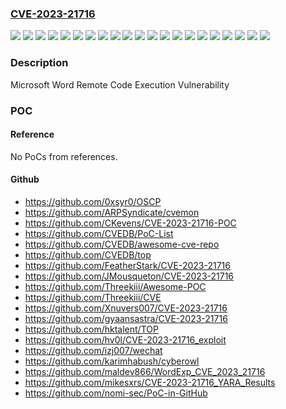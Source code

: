 ### [CVE-2023-21716](https://cve.mitre.org/cgi-bin/cvename.cgi?name=CVE-2023-21716)
![](https://img.shields.io/static/v1?label=Product&message=Microsoft%20365%20Apps%20for%20Enterprise&color=blue)
![](https://img.shields.io/static/v1?label=Product&message=Microsoft%20Office%20Online%20Server&color=blue)
![](https://img.shields.io/static/v1?label=Product&message=Microsoft%20Office%20Web%20Apps%20Server&color=blue)
![](https://img.shields.io/static/v1?label=Product&message=Microsoft%20Office&color=blue)
![](https://img.shields.io/static/v1?label=Product&message=Microsoft%20SharePoint%20Enterprise%20Server%202013%20Service%20Pack%201&color=blue)
![](https://img.shields.io/static/v1?label=Product&message=Microsoft%20SharePoint%20Enterprise%20Server%202016&color=blue)
![](https://img.shields.io/static/v1?label=Product&message=Microsoft%20SharePoint%20Foundation%202013%20Service%20Pack%201&color=blue)
![](https://img.shields.io/static/v1?label=Product&message=Microsoft%20SharePoint%20Server%202019&color=blue)
![](https://img.shields.io/static/v1?label=Product&message=Microsoft%20SharePoint%20Server%20Subscription%20Edition&color=blue)
![](https://img.shields.io/static/v1?label=Product&message=Microsoft%20Word&color=blue)
![](https://img.shields.io/static/v1?label=Product&message=SharePoint%20Server%20Subscription%20Edition%20Language%20Pack&color=blue)
![](https://img.shields.io/static/v1?label=Version&message=15.0.0%3C%2015.0.5529.1000%20&color=brighgreen)
![](https://img.shields.io/static/v1?label=Version&message=15.0.1%3C%2015.0.5529.1000%20&color=brighgreen)
![](https://img.shields.io/static/v1?label=Version&message=16.0.0%3C%2016.0.10395.20001%20&color=brighgreen)
![](https://img.shields.io/static/v1?label=Version&message=16.0.0%3C%2016.0.15601.20478%20&color=brighgreen)
![](https://img.shields.io/static/v1?label=Version&message=16.0.0%3C%2016.0.5383.1000%20&color=brighgreen)
![](https://img.shields.io/static/v1?label=Version&message=16.0.1%3C%2016.0.10395.20001%20&color=brighgreen)
![](https://img.shields.io/static/v1?label=Version&message=16.0.1%3C%2016.0.5383.1000%20&color=brighgreen)
![](https://img.shields.io/static/v1?label=Version&message=16.0.1%3C%2016.70.23021201%20&color=brighgreen)
![](https://img.shields.io/static/v1?label=Version&message=16.0.1%3C%20https%3A%2F%2Faka.ms%2FOfficeSecurityReleases%20&color=brighgreen)
![](https://img.shields.io/static/v1?label=Vulnerability&message=Remote%20Code%20Execution&color=brighgreen)

### Description

Microsoft Word Remote Code Execution Vulnerability

### POC

#### Reference
No PoCs from references.

#### Github
- https://github.com/0xsyr0/OSCP
- https://github.com/ARPSyndicate/cvemon
- https://github.com/CKevens/CVE-2023-21716-POC
- https://github.com/CVEDB/PoC-List
- https://github.com/CVEDB/awesome-cve-repo
- https://github.com/CVEDB/top
- https://github.com/FeatherStark/CVE-2023-21716
- https://github.com/JMousqueton/CVE-2023-21716
- https://github.com/Threekiii/Awesome-POC
- https://github.com/Threekiii/CVE
- https://github.com/Xnuvers007/CVE-2023-21716
- https://github.com/gyaansastra/CVE-2023-21716
- https://github.com/hktalent/TOP
- https://github.com/hv0l/CVE-2023-21716_exploit
- https://github.com/izj007/wechat
- https://github.com/karimhabush/cyberowl
- https://github.com/maldev866/WordExp_CVE_2023_21716
- https://github.com/mikesxrs/CVE-2023-21716_YARA_Results
- https://github.com/nomi-sec/PoC-in-GitHub

